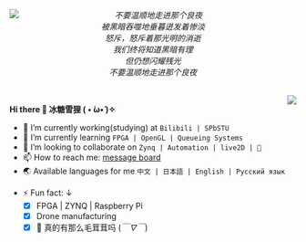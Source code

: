 <div>
<img align="left" src="https://github-readme-stats.vercel.app/api?username=NekoSilverfox&hide=contribs,issues&count_private=true&show_icons=true"/>
<p align="center">
<i>
不要温顺地走进那个良夜 </br>
被黑暗吞噬地垂暮迸发着惨淡 </br>
怒斥，怒斥着那光明的消逝 </br>
我们终将知道黑暗有理 </br>
但仍想闪耀残光 </br>
不要温顺地走进那个良夜 </br>
</i>
</p>
  <!-- Your languages and tools. Be careful with the alignment. 
  You can use this sites to get logos: https://www.vectorlogo.zone or https://simpleicons.org/
  超棒的取色网站：https://htmlcolorcodes.com/zh/
  -->
</div>


<a>
<!--   <img align="center" src="https://github.com/NekoSilverFox/NekoSilverfox/blob/master/icons/wri.png" /> -->
<br> 
  <img align="right" src="https://github-readme-stats.vercel.app/api/top-langs/?username=NekoSilverfox&show_icons=true&theme=vue&hide=HTML,VHDL,V,Verilog,SystemVerilog,V,Ada,Tcl,SuperCollider,Stata" />

 **Hi there 🐾 冰糖雪狸 ( • ̀ω•́ )✧**  </br>
- 🔭 I’m currently working(studying) at `Bilibili | SPbSTU`  </br>
- 🌱 I’m currently learning `FPGA | OpenGL | Queueing Systems`  </br>
- 👀 I’m looking to collaborate on `Zynq | Automation | live2D | 🐾`  </br>
- 📫 How to reach me: [message board](https://ourmcdreams.com/board/)  </br>
- 🌏 Available languages for me `中文 | 日本語 | English | Русский язык`  </br>
<!--- 📊 Website [OurMCDreams](https://ourmcdreams.com/) · [银狐云](https://silverfoxcloud.com/) · [foxthere(discontinued)](https://foxthere.com/)</br>-->
- ⚡ Fun fact:  ↓  </br>
  - [x] FPGA | ZYNQ | Raspberry Pi </br>
  - [x] Drone manufacturing  </br>
  - [x] 🐾 真的有那么毛茸茸吗 (*￣∇￣*)  </br>
  </a>
